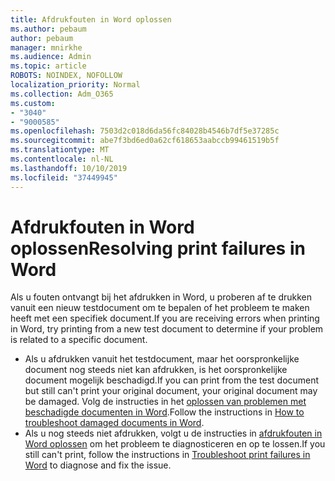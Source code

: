 ```yaml
---
title: Afdrukfouten in Word oplossen
ms.author: pebaum
author: pebaum
manager: mnirkhe
ms.audience: Admin
ms.topic: article
ROBOTS: NOINDEX, NOFOLLOW
localization_priority: Normal
ms.collection: Adm_O365
ms.custom:
- "3040"
- "9000585"
ms.openlocfilehash: 7503d2c018d6da56fc84028b4546b7df5e37285c
ms.sourcegitcommit: abe7f3bd6ed0a62cf618653aabccb99461519b5f
ms.translationtype: MT
ms.contentlocale: nl-NL
ms.lasthandoff: 10/10/2019
ms.locfileid: "37449945"
---
```

# <a name="resolving-print-failures-in-word"></a><span data-ttu-id="df5d2-102">Afdrukfouten in Word oplossen</span><span class="sxs-lookup"><span data-stu-id="df5d2-102">Resolving print failures in Word</span></span>

<span data-ttu-id="df5d2-103">Als u fouten ontvangt bij het afdrukken in Word, u proberen af te drukken vanuit een nieuw testdocument om te bepalen of het probleem te maken heeft met een specifiek document.</span><span class="sxs-lookup"><span data-stu-id="df5d2-103">If you are receiving errors when printing in Word, try printing from a new test document to determine if your problem is related to a specific document.</span></span>

- <span data-ttu-id="df5d2-104">Als u afdrukken vanuit het testdocument, maar het oorspronkelijke document nog steeds niet kan afdrukken, is het oorspronkelijke document mogelijk beschadigd.</span><span class="sxs-lookup"><span data-stu-id="df5d2-104">If you can print from the test document but still can't print your original document, your original document may be damaged.</span></span> <span data-ttu-id="df5d2-105">Volg de instructies in het [oplossen van problemen met beschadigde documenten in Word](https://docs.microsoft.com/office/troubleshoot/word/damaged-documents-in-word#update-microsoft-office-and-windows).</span><span class="sxs-lookup"><span data-stu-id="df5d2-105">Follow the instructions in [How to troubleshoot damaged documents in Word](https://docs.microsoft.com/office/troubleshoot/word/damaged-documents-in-word#update-microsoft-office-and-windows).</span></span>
- <span data-ttu-id="df5d2-106">Als u nog steeds niet afdrukken, volgt u de instructies in [afdrukfouten in Word oplossen](https://docs.microsoft.com/office/troubleshoot/word/print-failures-in-word) om het probleem te diagnosticeren en op te lossen.</span><span class="sxs-lookup"><span data-stu-id="df5d2-106">If you still can't print, follow the instructions in [Troubleshoot print failures in Word](https://docs.microsoft.com/office/troubleshoot/word/print-failures-in-word) to diagnose and fix the issue.</span></span>